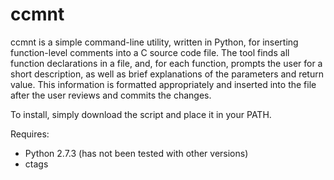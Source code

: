 ccmnt
=====

ccmnt is a simple command-line utility, written in Python, for inserting function-level comments into a C source code file. The tool finds all function declarations in a file, and, for each function, prompts the user for a short description, as well as brief explanations of the parameters and return value. This information is formatted appropriately and inserted into the file after the user reviews and commits the changes.

To install, simply download the script and place it in your PATH.

Requires:
  + Python 2.7.3 (has not been tested with other versions)
  + ctags
